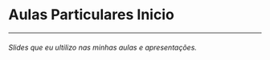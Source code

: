 # Aulas Particulares Inicio

-----------

<h6> Slides que eu ultilizo nas minhas aulas e apresentações. </h6>
